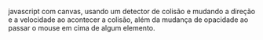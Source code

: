 javascript com canvas, usando um detector de colisão e mudando a direção e a velocidade ao acontecer a colisão, além da mudança de opacidade ao passar o mouse em cima de algum elemento.
